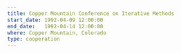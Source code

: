 ```yaml
---
title: Copper Mountain Conference on Iterative Methods
start_date: 1992-04-09 12:00:00
end_date:   1992-04-14 12:00:00
where: Copper Mountain, Colorado
type: cooperation
---
```



